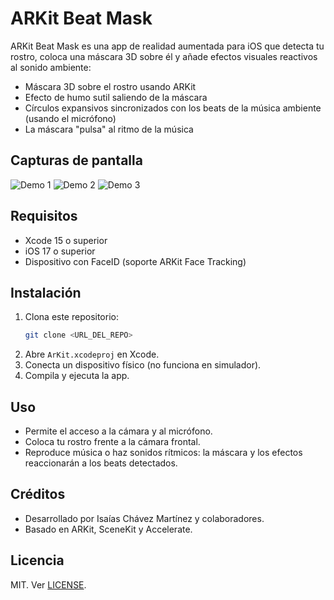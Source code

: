 # ARKit Beat Mask

ARKit Beat Mask es una app de realidad aumentada para iOS que detecta tu rostro, coloca una máscara 3D sobre él y añade efectos visuales reactivos al sonido ambiente:

- Máscara 3D sobre el rostro usando ARKit
- Efecto de humo sutil saliendo de la máscara
- Círculos expansivos sincronizados con los beats de la música ambiente (usando el micrófono)
- La máscara "pulsa" al ritmo de la música

## Capturas de pantalla

![Demo 1](assets/file1.jpeg)
![Demo 2](assets/file2.jpeg)
![Demo 3](assets/file3.jpeg)

## Requisitos
- Xcode 15 o superior
- iOS 17 o superior
- Dispositivo con FaceID (soporte ARKit Face Tracking)

## Instalación
1. Clona este repositorio:
   ```sh
   git clone <URL_DEL_REPO>
   ```
2. Abre `ArKit.xcodeproj` en Xcode.
3. Conecta un dispositivo físico (no funciona en simulador).
4. Compila y ejecuta la app.

## Uso
- Permite el acceso a la cámara y al micrófono.
- Coloca tu rostro frente a la cámara frontal.
- Reproduce música o haz sonidos rítmicos: la máscara y los efectos reaccionarán a los beats detectados.

## Créditos
- Desarrollado por Isaías Chávez Martínez y colaboradores.
- Basado en ARKit, SceneKit y Accelerate.

## Licencia
MIT. Ver [LICENSE](LICENSE). 